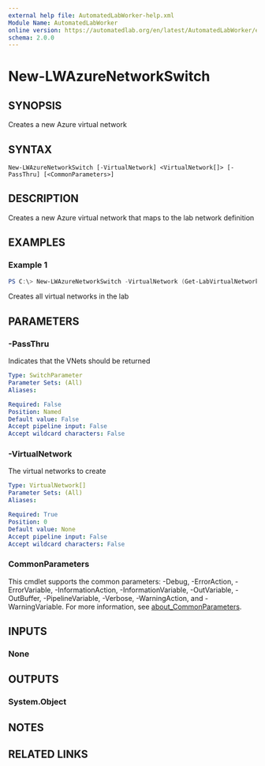 ```yaml
---
external help file: AutomatedLabWorker-help.xml
Module Name: AutomatedLabWorker
online version: https://automatedlab.org/en/latest/AutomatedLabWorker/en-us/New-LWAzureNetworkSwitch
schema: 2.0.0
---
```


# New-LWAzureNetworkSwitch

## SYNOPSIS
Creates a new Azure virtual network

## SYNTAX

```
New-LWAzureNetworkSwitch [-VirtualNetwork] <VirtualNetwork[]> [-PassThru] [<CommonParameters>]
```

## DESCRIPTION
Creates a new Azure virtual network that maps to the lab network definition

## EXAMPLES

### Example 1
```powershell
PS C:\> New-LWAzureNetworkSwitch -VirtualNetwork (Get-LabVirtualNetworkDefinition)
```

Creates all virtual networks in the lab

## PARAMETERS

### -PassThru
Indicates that the VNets should be returned

```yaml
Type: SwitchParameter
Parameter Sets: (All)
Aliases:

Required: False
Position: Named
Default value: False
Accept pipeline input: False
Accept wildcard characters: False
```

### -VirtualNetwork
The virtual networks to create

```yaml
Type: VirtualNetwork[]
Parameter Sets: (All)
Aliases:

Required: True
Position: 0
Default value: None
Accept pipeline input: False
Accept wildcard characters: False
```

### CommonParameters
This cmdlet supports the common parameters: -Debug, -ErrorAction, -ErrorVariable, -InformationAction, -InformationVariable, -OutVariable, -OutBuffer, -PipelineVariable, -Verbose, -WarningAction, and -WarningVariable. For more information, see [about_CommonParameters](http://go.microsoft.com/fwlink/?LinkID=113216).

## INPUTS

### None
## OUTPUTS

### System.Object
## NOTES

## RELATED LINKS

